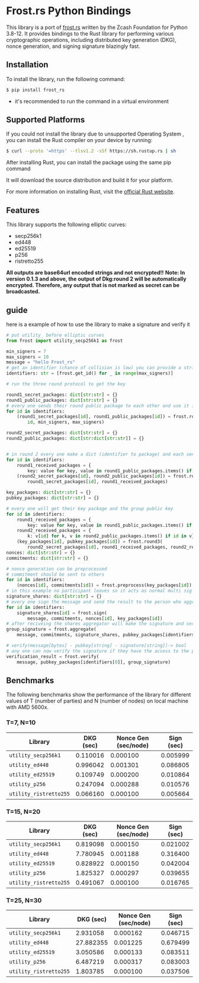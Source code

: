 # Frost.rs Python Bindings

This library is a port of [frost.rs](https://github.com/ZcashFoundation/frost.rs) written by the Zcash Foundation for Python 3.8-12. It provides bindings to the Rust library for performing various cryptographic operations, including distributed key generation (DKG), nonce generation, and signing signature blazingly fast.

## Installation

To install the library, run the following command:

```bash
$ pip install frost_rs
```

- it's recommended to run the command in a virtual environment

## Supported Platforms

If you could not install the library due to unsupported Operating System , you can install the Rust compiler on your device by running:

```bash
$ curl --proto '=https' --tlsv1.2 -sSf https://sh.rustup.rs | sh
```

After installing Rust, you can install the package using the same pip command

It will download the source distribution and build it for your platform.

For more information on installing Rust, visit the [official Rust website](https://www.rust-lang.org/learn/get-started).

## Features

This library supports the following elliptic curves:

- secp256k1
- ed448
- ed25519
- p256
- ristretto255

**All outputs are base64url encoded strings and not encrypted!!**
**Note: In version 0.1.3 and above, the output of Dkg:round 2 will be automatically encrypted. Therefore, any output that is not marked as secret can be broadcasted.**

## guide

here is a example of how to use the library to make a signature and verify it

```python
# put utility_ before elliptic curves
from frost import utility_secp256k1 as frost

min_signers = 7
max_signers = 10
message = "hello Frost_rs"
# get an identifier (chance of collision is low) you can provide a string to get_id to get the same id each time  
identifiers: str = [frost.get_id() for _ in range(max_signers)]

# run the three round protocol to get the key

round1_secret_packages: dict[str:str] = {}
round1_public_packages: dict[str:str] = {}
# every one sends their round public package to each other and use it in round 2
for id in identifiers:
    (round1_secret_packages[id], round1_public_packages[id]) = frost.round1(
        id, min_signers, max_signers)

round2_secret_packages: dict[str:str] = {}
round2_public_packages: dict[str:dict[str:str]] = {}


# in round 2 every one make a dict (identifier to package) and each sends the package to each user with help of identifier
for id in identifiers:
    round1_received_packages = {
        key: value for key, value in round1_public_packages.items() if key != id}
    (round2_secret_packages[id], round2_public_packages[id]) = frost.round2(
        round1_secret_packages[id], round1_received_packages)

key_packages: dict[str:str] = {}
pubkey_packages: dict[str:str] = {}

# every one will get their key package and the group public key
for id in identifiers:
    round1_received_packages = {
        key: value for key, value in round1_public_packages.items() if key != id}
    round2_received_packages = {
        k: v[id] for k, v in round2_public_packages.items() if id in v}
    (key_packages[id], pubkey_packages[id]) = frost.round3(
        round2_secret_packages[id], round1_received_packages, round2_received_packages)
nonces: dict[str:str] = {}
commitments: dict[str:str] = {}

# nonce generation can be preprocessed
# commitment should be sent to others
for id in identifiers:
    (nonces[id], commitments[id]) = frost.preprocess(key_packages[id])
# in this example no participant leaves so it acts as normal multi sig
signature_shares: dict[str:str] = {}
# every one sign the message and send the result to the person who aggregated the signature
for id in identifiers:
    signature_shares[id] = frost.sign(
        message, commitments, nonces[id], key_packages[id])
# after reciveing the shares aggregator will make the signature and serialize it
group_signature = frost.aggregate(
    message, commitments, signature_shares, pubkey_packages[identifiers[0]])

# verify(message[bytes] - pubkey[string] - signature[string])-> bool
# any one can now verify the signature if they have the access to the parameters
verification_result = frost.verify(
    message, pubkey_packages[identifiers[0]], group_signature)
```

## Benchmarks

The following benchmarks show the performance of the library for different values of T (number of parties) and N (number of nodes) on local machine with AMD 5600x.

### T=7, N=10

| Library                | DKG (sec) | Nonce Gen (sec/node) | Sign (sec) |
| ---------------------- | --------- | -------------------- | ---------- |
| `utility_secp256k1`    | 0.110016  | 0.000100             | 0.005999   |
| `utility_ed448`        | 0.996042  | 0.001301             | 0.086805   |
| `utility_ed25519`      | 0.109749  | 0.000200             | 0.010864   |
| `utility_p256`         | 0.247094  | 0.000288             | 0.010576   |
| `utility_ristretto255` | 0.066160  | 0.000100             | 0.005664   |

### T=15, N=20

| Library                | DKG (sec) | Nonce Gen (sec/node) | Sign (sec) |
| ---------------------- | --------- | -------------------- | ---------- |
| `utility_secp256k1`    | 0.819098  | 0.000150             | 0.021002   |
| `utility_ed448`        | 7.780945  | 0.001188             | 0.316400   |
| `utility_ed25519`      | 0.828922  | 0.000150             | 0.042004   |
| `utility_p256`         | 1.825327  | 0.000297             | 0.039655   |
| `utility_ristretto255` | 0.491067  | 0.000100             | 0.016765   |

### T=25, N=30

| Library                | DKG (sec) | Nonce Gen (sec/node) | Sign (sec) |
| ---------------------- | --------- | -------------------- | ---------- |
| `utility_secp256k1`    | 2.931058  | 0.000162             | 0.046715   |
| `utility_ed448`        | 27.882355 | 0.001225             | 0.679499   |
| `utility_ed25519`      | 3.050586  | 0.000133             | 0.083511   |
| `utility_p256`         | 6.487219  | 0.000317             | 0.083003   |
| `utility_ristretto255` | 1.803785  | 0.000100             | 0.037506   |
